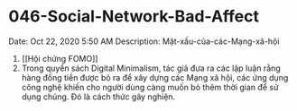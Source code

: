 # 046-Social-Network-Bad-Affect

Date: Oct 22, 2020 5:50 AM
Description: Mặt-xấu-của-các-Mạng-xã-hội

1. [[Hội chứng FOMO]] 
2. Trong quyển sách Digital Minimalism, tác giả đưa ra các lập luận rằng hàng đống tiền được bỏ ra để xây dựng các Mạng xã hội, các ứng dụng công nghệ khiến cho người dùng càng muốn bỏ thêm thời gian để sử dụng chúng. Đó là cách thức gây nghiện.